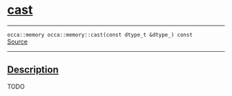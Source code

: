 
<h1 id="cast">
 <a href="#/api/memory/cast" class="anchor">
   <span>cast</span>
  </a>
</h1>

<div class="signature">
  <hr>

  
  <div class="definition-container">
    <div class="definition">
      <code>occa::memory occa::memory::cast(const dtype_t &dtype_) const</code>
      <div class="flex-spacing"></div>
      <a href="https://github.com/libocca/occa/blob/26e3076e/include/occa/core/memory.hpp#L227" target="_blank">Source</a>
    </div>
    
  </div>


  <hr>
</div>


<h2 id="description">
 <a href="#/api/memory/cast?id=description" class="anchor">
   <span>Description</span>
  </a>
</h2>

TODO
